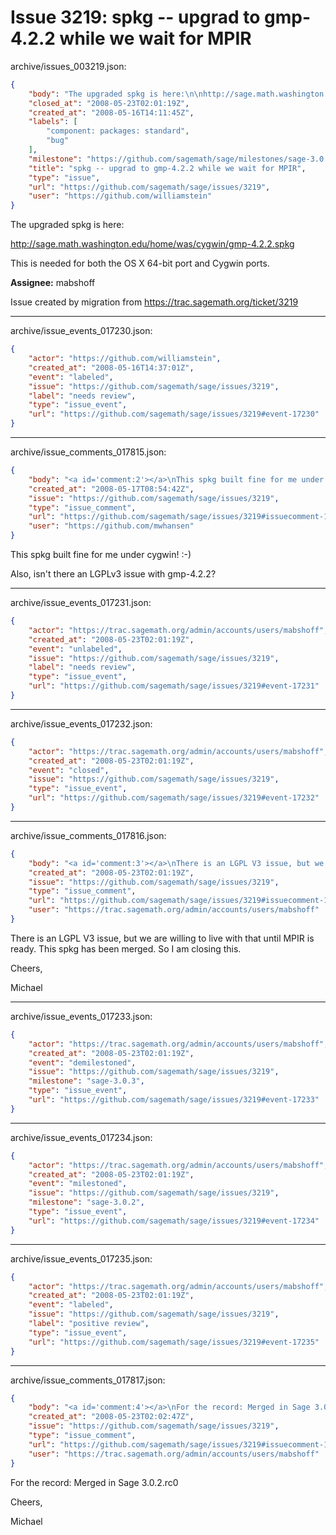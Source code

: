 # Issue 3219: spkg -- upgrad to gmp-4.2.2 while we wait for MPIR

archive/issues_003219.json:
```json
{
    "body": "The upgraded spkg is here:\n\nhttp://sage.math.washington.edu/home/was/cygwin/gmp-4.2.2.spkg\n\nThis is needed for both the OS X 64-bit port and Cygwin ports. \n\n**Assignee:** mabshoff\n\nIssue created by migration from https://trac.sagemath.org/ticket/3219\n\n",
    "closed_at": "2008-05-23T02:01:19Z",
    "created_at": "2008-05-16T14:11:45Z",
    "labels": [
        "component: packages: standard",
        "bug"
    ],
    "milestone": "https://github.com/sagemath/sage/milestones/sage-3.0.2",
    "title": "spkg -- upgrad to gmp-4.2.2 while we wait for MPIR",
    "type": "issue",
    "url": "https://github.com/sagemath/sage/issues/3219",
    "user": "https://github.com/williamstein"
}
```
The upgraded spkg is here:

http://sage.math.washington.edu/home/was/cygwin/gmp-4.2.2.spkg

This is needed for both the OS X 64-bit port and Cygwin ports. 

**Assignee:** mabshoff

Issue created by migration from https://trac.sagemath.org/ticket/3219





---

archive/issue_events_017230.json:
```json
{
    "actor": "https://github.com/williamstein",
    "created_at": "2008-05-16T14:37:01Z",
    "event": "labeled",
    "issue": "https://github.com/sagemath/sage/issues/3219",
    "label": "needs review",
    "type": "issue_event",
    "url": "https://github.com/sagemath/sage/issues/3219#event-17230"
}
```



---

archive/issue_comments_017815.json:
```json
{
    "body": "<a id='comment:2'></a>\nThis spkg built fine for me under cygwin! :-)\n\nAlso, isn't there an LGPLv3 issue with gmp-4.2.2?",
    "created_at": "2008-05-17T08:54:42Z",
    "issue": "https://github.com/sagemath/sage/issues/3219",
    "type": "issue_comment",
    "url": "https://github.com/sagemath/sage/issues/3219#issuecomment-17815",
    "user": "https://github.com/mwhansen"
}
```

<a id='comment:2'></a>
This spkg built fine for me under cygwin! :-)

Also, isn't there an LGPLv3 issue with gmp-4.2.2?



---

archive/issue_events_017231.json:
```json
{
    "actor": "https://trac.sagemath.org/admin/accounts/users/mabshoff",
    "created_at": "2008-05-23T02:01:19Z",
    "event": "unlabeled",
    "issue": "https://github.com/sagemath/sage/issues/3219",
    "label": "needs review",
    "type": "issue_event",
    "url": "https://github.com/sagemath/sage/issues/3219#event-17231"
}
```



---

archive/issue_events_017232.json:
```json
{
    "actor": "https://trac.sagemath.org/admin/accounts/users/mabshoff",
    "created_at": "2008-05-23T02:01:19Z",
    "event": "closed",
    "issue": "https://github.com/sagemath/sage/issues/3219",
    "type": "issue_event",
    "url": "https://github.com/sagemath/sage/issues/3219#event-17232"
}
```



---

archive/issue_comments_017816.json:
```json
{
    "body": "<a id='comment:3'></a>\nThere is an LGPL V3 issue, but we are willing to live with that until MPIR is ready. This spkg has been merged. So I am closing this.\n\nCheers,\n\nMichael",
    "created_at": "2008-05-23T02:01:19Z",
    "issue": "https://github.com/sagemath/sage/issues/3219",
    "type": "issue_comment",
    "url": "https://github.com/sagemath/sage/issues/3219#issuecomment-17816",
    "user": "https://trac.sagemath.org/admin/accounts/users/mabshoff"
}
```

<a id='comment:3'></a>
There is an LGPL V3 issue, but we are willing to live with that until MPIR is ready. This spkg has been merged. So I am closing this.

Cheers,

Michael



---

archive/issue_events_017233.json:
```json
{
    "actor": "https://trac.sagemath.org/admin/accounts/users/mabshoff",
    "created_at": "2008-05-23T02:01:19Z",
    "event": "demilestoned",
    "issue": "https://github.com/sagemath/sage/issues/3219",
    "milestone": "sage-3.0.3",
    "type": "issue_event",
    "url": "https://github.com/sagemath/sage/issues/3219#event-17233"
}
```



---

archive/issue_events_017234.json:
```json
{
    "actor": "https://trac.sagemath.org/admin/accounts/users/mabshoff",
    "created_at": "2008-05-23T02:01:19Z",
    "event": "milestoned",
    "issue": "https://github.com/sagemath/sage/issues/3219",
    "milestone": "sage-3.0.2",
    "type": "issue_event",
    "url": "https://github.com/sagemath/sage/issues/3219#event-17234"
}
```



---

archive/issue_events_017235.json:
```json
{
    "actor": "https://trac.sagemath.org/admin/accounts/users/mabshoff",
    "created_at": "2008-05-23T02:01:19Z",
    "event": "labeled",
    "issue": "https://github.com/sagemath/sage/issues/3219",
    "label": "positive review",
    "type": "issue_event",
    "url": "https://github.com/sagemath/sage/issues/3219#event-17235"
}
```



---

archive/issue_comments_017817.json:
```json
{
    "body": "<a id='comment:4'></a>\nFor the record: Merged in Sage 3.0.2.rc0 \n\nCheers,\n\nMichael",
    "created_at": "2008-05-23T02:02:47Z",
    "issue": "https://github.com/sagemath/sage/issues/3219",
    "type": "issue_comment",
    "url": "https://github.com/sagemath/sage/issues/3219#issuecomment-17817",
    "user": "https://trac.sagemath.org/admin/accounts/users/mabshoff"
}
```

<a id='comment:4'></a>
For the record: Merged in Sage 3.0.2.rc0 

Cheers,

Michael
